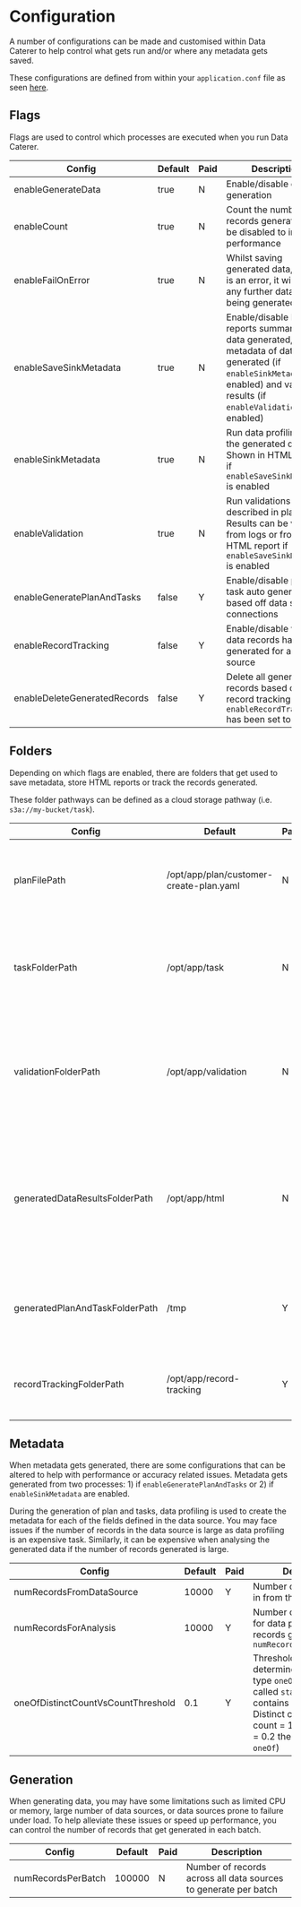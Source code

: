 # Configuration

A number of configurations can be made and customised within Data Caterer to help control what gets run and/or where any
metadata gets saved.

These configurations are defined from within your `application.conf` file as
seen [here](../sample/docker/data/custom/application.conf).

## Flags

Flags are used to control which processes are executed when you run Data Caterer.

| Config                       | Default | Paid | Description                                                                                                                                                                       |
|------------------------------|---------|------|-----------------------------------------------------------------------------------------------------------------------------------------------------------------------------------|
| enableGenerateData           | true    | N    | Enable/disable data generation                                                                                                                                                    |
| enableCount                  | true    | N    | Count the number of records generated. Can be disabled to improve performance                                                                                                     |
| enableFailOnError            | true    | N    | Whilst saving generated data, if there is an error, it will stop any further data from being generated                                                                            |
| enableSaveSinkMetadata       | true    | N    | Enable/disable HTML reports summarising data generated, metadata of data generated (if `enableSinkMetadata` is enabled) and validation results (if `enableValidation` is enabled) |
| enableSinkMetadata           | true    | N    | Run data profiling for the generated data. Shown in HTML reports if `enableSaveSinkMetadata` is enabled                                                                           |
| enableValidation             | true    | N    | Run validations as described in plan. Results can be viewed from logs or from HTML report if `enableSaveSinkMetadata` is enabled                                                  |
| enableGeneratePlanAndTasks   | false   | Y    | Enable/disable plan and task auto generation based off data source connections                                                                                                    |
| enableRecordTracking         | false   | Y    | Enable/disable which data records have been generated for any data source                                                                                                         |
| enableDeleteGeneratedRecords | false   | Y    | Delete all generated records based off record tracking (if `enableRecordTracking` has been set to true)                                                                           |

## Folders

Depending on which flags are enabled, there are folders that get used to save metadata, store HTML reports or track the
records generated.

These folder pathways can be defined as a cloud storage pathway (i.e. `s3a://my-bucket/task`).

| Config                         | Default                                 | Paid | Description                                                                                                         |
|--------------------------------|-----------------------------------------|------|---------------------------------------------------------------------------------------------------------------------|
| planFilePath                   | /opt/app/plan/customer-create-plan.yaml | N    | Plan file path to use when generating and/or validating data                                                        |
| taskFolderPath                 | /opt/app/task                           | N    | Task folder path that contains all the task files (can have nested directories)                                     |
| validationFolderPath           | /opt/app/validation                     | N    | Validation folder path that contains all the validation files (can have nested directories)                         |
| generatedDataResultsFolderPath | /opt/app/html                           | N    | Where HTML reports get generated that contain information about data generated along with any validations performed |
| generatedPlanAndTaskFolderPath | /tmp                                    | Y    | Folder path where generated plan and task files will be saved                                                       |
| recordTrackingFolderPath       | /opt/app/record-tracking                | Y    | Where record tracking parquet files get saved                                                                       |

## Metadata

When metadata gets generated, there are some configurations that can be altered to help with performance or accuracy
related issues.
Metadata gets generated from two processes: 1) if `enableGeneratePlanAndTasks` or 2) if `enableSinkMetadata` are
enabled.

During the generation of plan and tasks, data profiling is used to create the metadata for each of the fields defined in
the data source.
You may face issues if the number of records in the data source is large as data profiling is an expensive task.
Similarly, it can be expensive
when analysing the generated data if the number of records generated is large.

| Config                             | Default | Paid | Description                                                                                                                                                                                                             |
|------------------------------------|---------|------|-------------------------------------------------------------------------------------------------------------------------------------------------------------------------------------------------------------------------|
| numRecordsFromDataSource           | 10000   | Y    | Number of records read in from the data source                                                                                                                                                                          |
| numRecordsForAnalysis              | 10000   | Y    | Number of records used for data profiling from the records gathered in `numRecordsFromDataSource`                                                                                                                       |
| oneOfDistinctCountVsCountThreshold | 0.1     | Y    | Threshold ratio to determine if a field is of type `oneOf` (i.e. a field called `status` that only contains `open` or `closed`. Distinct count = 2, total count = 10, ratio = 2 / 10 = 0.2 therefore marked as `oneOf`) |

## Generation

When generating data, you may have some limitations such as limited CPU or memory, large number of data sources, or data
sources prone to failure under load.
To help alleviate these issues or speed up performance, you can control the number of records that get generated in each
batch.

| Config             | Default | Paid | Description                                                     |
|--------------------|---------|------|-----------------------------------------------------------------|
| numRecordsPerBatch | 100000  | N    | Number of records across all data sources to generate per batch |
